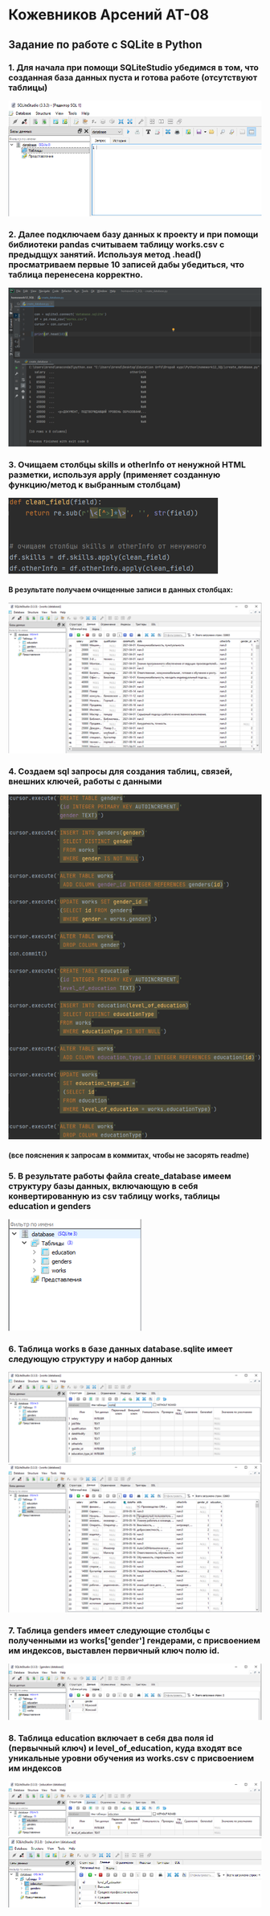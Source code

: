 # Кожевников Арсений АТ-08
## Задание по работе с SQLite в Python

### 1. Для начала при помощи SQLiteStudio убедимся в том, что созданная база данных пуста и готова работе (отсутствуют таблицы)
![](https://github.com/flexiG17/homework12_SQL/blob/main/screenshots/1.PNG?raw=true)

### 2. Далее подключаем базу данных к проекту и при помощи библиотеки pandas считываем таблицу works.csv с предыдщух занятий. Используя метод .head() просматриваем первые 10 записей дабы убедиться, что таблица перенесена корректно.
![](https://github.com/flexiG17/homework12_SQL/blob/main/screenshots/2.PNG?raw=true)

### 3. Очищаем столбцы skills и otherInfo от ненужной HTML разметки, используя apply (применяет созданную функцию/метод к выбранным столбцам)
![](https://github.com/flexiG17/homework12_SQL/blob/main/screenshots/4.PNG?raw=true)
#### В результате получаем очищенные записи в данных столбцах:
![](https://github.com/flexiG17/homework12_SQL/blob/main/screenshots/11.PNG?raw=true)


### 4. Создаем sql запросы для создания таблиц, связей, внешних ключей, работы с данными 
![](https://github.com/flexiG17/homework12_SQL/blob/main/screenshots/3.PNG?raw=true)
#### (все пояснения к запросам в коммитах, чтобы не засорять readme)

### 5. В результате работы файла create_database имеем структуру базы данных, включающую в себя конвертированную из csv таблицу works, таблицы education и genders
![](https://github.com/flexiG17/homework12_SQL/blob/main/screenshots/5.PNG?raw=true)

### 6. Таблица works в базе данных database.sqlite имеет следующую структуру и набор данных
![](https://github.com/flexiG17/homework12_SQL/blob/main/screenshots/6.PNG?raw=true)
![](https://github.com/flexiG17/homework12_SQL/blob/main/screenshots/7.PNG?raw=true)

### 7. Таблица genders имеет следующие столбцы с полученными из works['gender'] гендерами, с присвоением им индексов, выставлен первичный ключ полю id.
![](https://github.com/flexiG17/homework12_SQL/blob/main/screenshots/8.PNG?raw=true)

### 8. Таблица education включает в себя два поля id (первычный ключ) и level_of_education, куда входят все уникальные уровни обучения из works.csv с присвоением им индексов 
![](https://github.com/flexiG17/homework12_SQL/blob/main/screenshots/9.PNG?raw=true)
![](https://github.com/flexiG17/homework12_SQL/blob/main/screenshots/10.PNG?raw=true)


